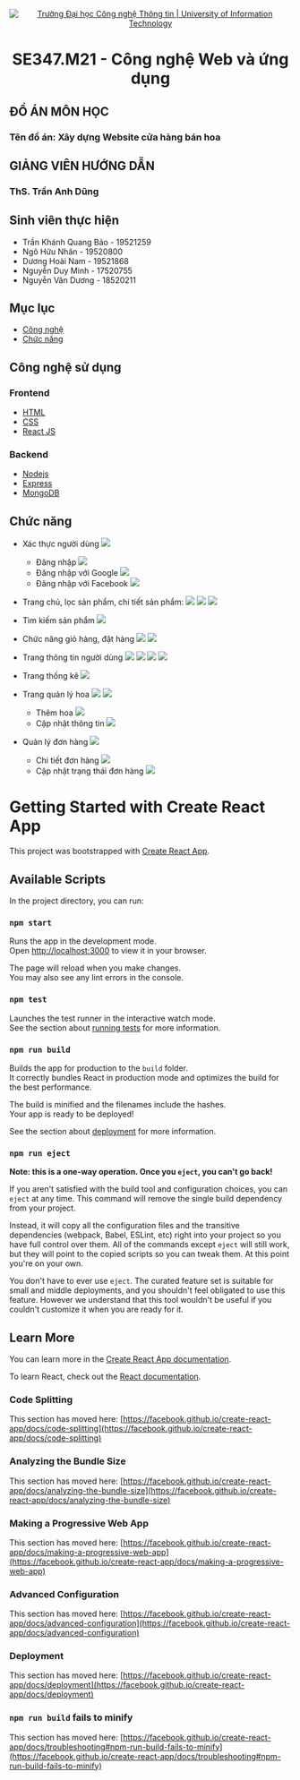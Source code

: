 <p align="center">
  <a href="https://www.uit.edu.vn/" title="Trường Đại học Công nghệ Thông tin" style="border: 5;">
    <img src="https://i.imgur.com/WmMnSRt.png" alt="Trường Đại học Công nghệ Thông tin | University of Information Technology">
  </a>
</p>

<!-- Title -->
<h1 align="center"><b>SE347.M21 - Công nghệ Web và ứng dụng</b></h1>

## ĐỒ ÁN MÔN HỌC
### Tên đồ án: Xây dựng Website cửa hàng bán hoa

## GIẢNG VIÊN HƯỚNG DẪN
### **ThS. Trần Anh Dũng** 

## Sinh viên thực hiện
- Trần Khánh Quang Bảo  - 19521259
- Ngô Hữu Nhân          - 19520800
- Dương Hoài Nam        - 19521868
- Nguyễn Duy Minh       - 17520755
- Nguyễn Văn Dương      - 18520211

## Mục lục

- [Công nghệ](#công-nghệ-sử-dụng)
- [Chức năng](#chức-năng)


## Công nghệ sử dụng

### Frontend

- [HTML](https://www.w3schools.com/html/)
- [CSS](https://www.w3schools.com/css/)
- [React JS](https://reactjs.org/)

### Backend

- [Nodejs](https://nodejs.org/en/)
- [Express](https://expressjs.com/)
- [MongoDB](https://www.mongodb.com/)

## Chức năng

- Xác thực người dùng
    ![](https://res.cloudinary.com/dbynglvwk/image/upload/v1654761890/se347/Capture_lnfxz1.png)
    - Đăng nhập
    ![](https://res.cloudinary.com/dbynglvwk/image/upload/v1654761890/se347/Capture_lnfxz1.png)
    - Đăng nhập với Google
    ![](https://res.cloudinary.com/dbynglvwk/image/upload/v1654764281/se347/Capture30_fttffk.png)
    - Đăng nhập với Facebook
    ![](https://res.cloudinary.com/dbynglvwk/image/upload/v1654762466/se347/Capture2_ey8ult.png)

- Trang chủ, lọc sản phẩm, chi tiết sản phẩm:
    ![](https://res.cloudinary.com/dbynglvwk/image/upload/v1654762647/se347/Capture3_zqdbak.png)
    ![](https://res.cloudinary.com/dbynglvwk/image/upload/v1654762655/se347/Capture5_ggzrnk.png)
    ![](https://res.cloudinary.com/dbynglvwk/image/upload/v1654762654/se347/Capture6_tbqewx.png)
- Tìm kiếm sản phẩm
    ![](https://res.cloudinary.com/dbynglvwk/image/upload/v1654837185/se347/Capture5_eswnah.png)

- Chức năng giỏ hàng, đặt hàng
    ![](https://res.cloudinary.com/dbynglvwk/image/upload/v1654762813/se347/Capture7_rlj1zc.png)
    ![](https://res.cloudinary.com/dbynglvwk/image/upload/v1654762810/se347/Capture8_ofhbeg.png)

- Trang thông tin người dùng
    ![](https://res.cloudinary.com/dbynglvwk/image/upload/v1654762976/se347/Capture11_zdc5tv.png)
    ![](https://res.cloudinary.com/dbynglvwk/image/upload/v1654762976/se347/Capture12_tvtvji.png)
    ![](https://res.cloudinary.com/dbynglvwk/image/upload/v1654836992/se347/Capture1_qsdlui.png)
    ![](https://res.cloudinary.com/dbynglvwk/image/upload/v1654763058/se347/Capture14_zjuj9v.png)

- Trang thống kê
    ![](https://res.cloudinary.com/dbynglvwk/image/upload/v1654763281/se347/Capture15_adtzkw.png)
- Trang quản lý hoa
    ![](https://res.cloudinary.com/dbynglvwk/image/upload/v1654836994/se347/Capture3_yxqfrq.png)
    ![](https://res.cloudinary.com/dbynglvwk/image/upload/v1654836992/se347/Capture2_fpaszp.png)
    - Thêm hoa
    ![](https://res.cloudinary.com/dbynglvwk/image/upload/v1654763283/se347/Capture17_noobrk.png)
    - Cập nhật thông tin
    ![](https://res.cloudinary.com/dbynglvwk/image/upload/v1654763282/se347/Capture18_luh5cf.png)

- Quản lý đơn hàng
    ![](https://res.cloudinary.com/dbynglvwk/image/upload/v1654836993/se347/Capture4_nwz4de.png)
    - Chi tiết đơn hàng
    ![](https://res.cloudinary.com/dbynglvwk/image/upload/v1654763448/se347/Capture22_e44zt7.png)
    - Cập nhật trạng thái đơn hàng
    ![](https://res.cloudinary.com/dbynglvwk/image/upload/v1654763446/se347/Capture23_pabi0x.png)


# Getting Started with Create React App

This project was bootstrapped with [Create React App](https://github.com/facebook/create-react-app).

## Available Scripts

In the project directory, you can run:

### `npm start`

Runs the app in the development mode.\
Open [http://localhost:3000](http://localhost:3000) to view it in your browser.

The page will reload when you make changes.\
You may also see any lint errors in the console.

### `npm test`

Launches the test runner in the interactive watch mode.\
See the section about [running tests](https://facebook.github.io/create-react-app/docs/running-tests) for more information.

### `npm run build`

Builds the app for production to the `build` folder.\
It correctly bundles React in production mode and optimizes the build for the best performance.

The build is minified and the filenames include the hashes.\
Your app is ready to be deployed!

See the section about [deployment](https://facebook.github.io/create-react-app/docs/deployment) for more information.

### `npm run eject`

**Note: this is a one-way operation. Once you `eject`, you can't go back!**

If you aren't satisfied with the build tool and configuration choices, you can `eject` at any time. This command will remove the single build dependency from your project.

Instead, it will copy all the configuration files and the transitive dependencies (webpack, Babel, ESLint, etc) right into your project so you have full control over them. All of the commands except `eject` will still work, but they will point to the copied scripts so you can tweak them. At this point you're on your own.

You don't have to ever use `eject`. The curated feature set is suitable for small and middle deployments, and you shouldn't feel obligated to use this feature. However we understand that this tool wouldn't be useful if you couldn't customize it when you are ready for it.

## Learn More

You can learn more in the [Create React App documentation](https://facebook.github.io/create-react-app/docs/getting-started).

To learn React, check out the [React documentation](https://reactjs.org/).

### Code Splitting

This section has moved here: [https://facebook.github.io/create-react-app/docs/code-splitting](https://facebook.github.io/create-react-app/docs/code-splitting)

### Analyzing the Bundle Size

This section has moved here: [https://facebook.github.io/create-react-app/docs/analyzing-the-bundle-size](https://facebook.github.io/create-react-app/docs/analyzing-the-bundle-size)

### Making a Progressive Web App

This section has moved here: [https://facebook.github.io/create-react-app/docs/making-a-progressive-web-app](https://facebook.github.io/create-react-app/docs/making-a-progressive-web-app)

### Advanced Configuration

This section has moved here: [https://facebook.github.io/create-react-app/docs/advanced-configuration](https://facebook.github.io/create-react-app/docs/advanced-configuration)

### Deployment

This section has moved here: [https://facebook.github.io/create-react-app/docs/deployment](https://facebook.github.io/create-react-app/docs/deployment)

### `npm run build` fails to minify

This section has moved here: [https://facebook.github.io/create-react-app/docs/troubleshooting#npm-run-build-fails-to-minify](https://facebook.github.io/create-react-app/docs/troubleshooting#npm-run-build-fails-to-minify)
